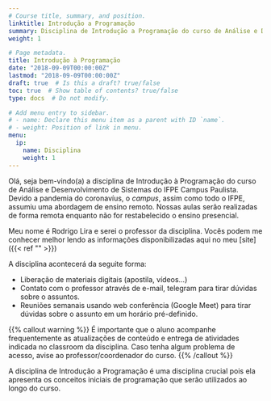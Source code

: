 ```yaml
---
# Course title, summary, and position.
linktitle: Introdução a Programação
summary: Disciplina de Introdução a Programação do curso de Análise e Desenvolvimento de Sistemas do IFPE Campus Paulista.
weight: 1

# Page metadata.
title: Introdução à Programação
date: "2018-09-09T00:00:00Z"
lastmod: "2018-09-09T00:00:00Z"
draft: true  # Is this a draft? true/false
toc: true  # Show table of contents? true/false
type: docs  # Do not modify.

# Add menu entry to sidebar.
# - name: Declare this menu item as a parent with ID `name`.
# - weight: Position of link in menu.
menu:
  ip:
    name: Disciplina
    weight: 1
---
```


Olá, seja bem-vindo(a) a disciplina de Introdução à Programação do curso de Análise e Desenvolvimento de Sistemas do IFPE Campus Paulista. Devido a pandemia do coronavíus, o *campus*, assim como todo o IFPE, assumiu uma abordagem de ensino remoto. Nossas aulas serão realizadas de forma remota enquanto não for restabelecido o ensino presencial.

Meu nome é Rodrigo Lira e serei o professor da disciplina. Vocês podem me conhecer melhor lendo as informações disponibilizadas aqui no meu [site]({{< ref "" >}}) 

A disciplina acontecerá da seguite forma: 

* Liberação de materiais digitais (apostila, vídeos...)
* Contato com o professor através de e-mail, telegram para tirar dúvidas sobre o assuntos. 
* Reuniões semanais usando web conferência (Google Meet) para tirar dúvidas sobre o assunto em um horário pré-definido.

{{% callout warning %}}
É importante que o aluno acompanhe frequentemente as atualizações de conteúdo e entrega de atividades indicada no classroom da disciplina. Caso tenha algum problema de acesso, avise ao professor/coordenador do curso.
{{% /callout %}}

A disciplina de Introdução a Programação é uma disciplina crucial pois ela apresenta os conceitos iniciais de programação que serão utilizados ao longo do curso.
